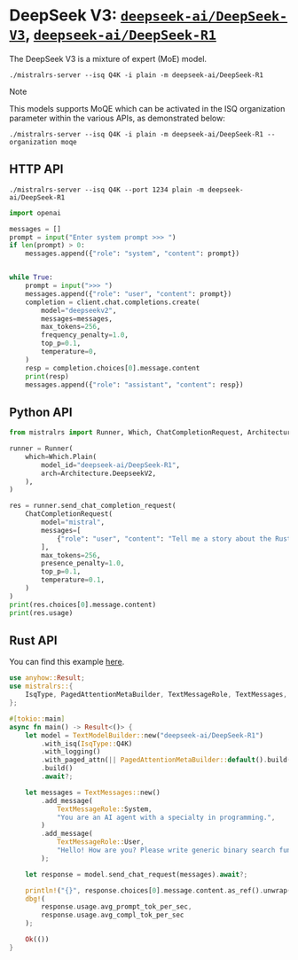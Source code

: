 # DeepSeek V3: [`deepseek-ai/DeepSeek-V3`](https://huggingface.co/deepseek-ai/DeepSeek-V3), [`deepseek-ai/DeepSeek-R1`](https://huggingface.co/deepseek-ai/DeepSeek-R1)

The DeepSeek V3 is a mixture of expert (MoE) model.

```
./mistralrs-server --isq Q4K -i plain -m deepseek-ai/DeepSeek-R1
```

> [!NOTE]
> This models supports MoQE which can be activated in the ISQ organization parameter within the various APIs, as demonstrated below:

```
./mistralrs-server --isq Q4K -i plain -m deepseek-ai/DeepSeek-R1 --organization moqe
```

## HTTP API

```
./mistralrs-server --isq Q4K --port 1234 plain -m deepseek-ai/DeepSeek-R1
```

```py
import openai

messages = []
prompt = input("Enter system prompt >>> ")
if len(prompt) > 0:
    messages.append({"role": "system", "content": prompt})


while True:
    prompt = input(">>> ")
    messages.append({"role": "user", "content": prompt})
    completion = client.chat.completions.create(
        model="deepseekv2",
        messages=messages,
        max_tokens=256,
        frequency_penalty=1.0,
        top_p=0.1,
        temperature=0,
    )
    resp = completion.choices[0].message.content
    print(resp)
    messages.append({"role": "assistant", "content": resp})
```

## Python API
```py
from mistralrs import Runner, Which, ChatCompletionRequest, Architecture

runner = Runner(
    which=Which.Plain(
        model_id="deepseek-ai/DeepSeek-R1",
        arch=Architecture.DeepseekV2,
    ),
)

res = runner.send_chat_completion_request(
    ChatCompletionRequest(
        model="mistral",
        messages=[
            {"role": "user", "content": "Tell me a story about the Rust type system."}
        ],
        max_tokens=256,
        presence_penalty=1.0,
        top_p=0.1,
        temperature=0.1,
    )
)
print(res.choices[0].message.content)
print(res.usage)
```

## Rust API
You can find this example [here](../mistralrs/examples/deepseekr1/main.rs).

```rust
use anyhow::Result;
use mistralrs::{
    IsqType, PagedAttentionMetaBuilder, TextMessageRole, TextMessages, TextModelBuilder,
};

#[tokio::main]
async fn main() -> Result<()> {
    let model = TextModelBuilder::new("deepseek-ai/DeepSeek-R1")
        .with_isq(IsqType::Q4K)
        .with_logging()
        .with_paged_attn(|| PagedAttentionMetaBuilder::default().build())?
        .build()
        .await?;

    let messages = TextMessages::new()
        .add_message(
            TextMessageRole::System,
            "You are an AI agent with a specialty in programming.",
        )
        .add_message(
            TextMessageRole::User,
            "Hello! How are you? Please write generic binary search function in Rust.",
        );

    let response = model.send_chat_request(messages).await?;

    println!("{}", response.choices[0].message.content.as_ref().unwrap());
    dbg!(
        response.usage.avg_prompt_tok_per_sec,
        response.usage.avg_compl_tok_per_sec
    );

    Ok(())
}
```
